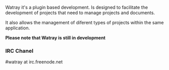 Watray it's a plugin based development.
Is designed to facilitate the development of projects that need to manage projects and documents.

It also allows the management of diferent types of projects within the same application.

**Please note that Watray is still in development**

### IRC Chanel ###

#watray at irc.freenode.net